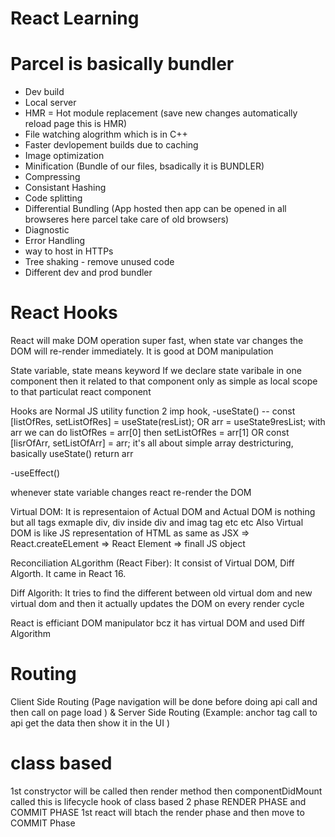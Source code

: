 # React Learning 

# Parcel is basically bundler
- Dev build
- Local server
- HMR = Hot module replacement (save new changes automatically reload page this is HMR)
- File watching alogrithm which is in C++ 
- Faster devlopement builds due to caching  
- Image optimization
- Minification (Bundle of our files, bsadically it is BUNDLER)
- Compressing 
- Consistant Hashing
- Code splitting 
- Differential Bundling (App hosted then app can be opened in all browseres here parcel take care of old browsers)
- Diagnostic
- Error Handling 
- way to host in HTTPs
- Tree shaking - remove unused code 
- Different dev and prod bundler  



# React Hooks
React will make DOM operation super fast, when state var changes the DOM will re-render immediately. It is good at DOM manipulation

State variable, state means keyword 
If we declare state varibale in one component then it related to that component only as simple as local scope to that particulat react component 

Hooks are Normal JS utility function
2 imp hook,
-useState()
  -- const [listOfRes, setListOfRes] = useState(resList); 
     OR
     arr = useState9resList;
     with arr we can do listOfRes = arr[0] then setListOfRes = arr[1]
     OR
     const [lisrOfArr, setListOfArr] = arr;
    it's all about simple array destricturing, basically useState() return arr 
  
-useEffect()

whenever state variable changes react re-render the DOM

Virtual DOM: It is representaion of Actual DOM and Actual DOM is nothing but all tags exmaple div, div inside div and imag tag etc etc
Also Virtual DOM is like JS representation of HTML as same as JSX => React.createELement => React Element => finall JS object 

Reconciliation ALgorithm (React Fiber): It consist of Virtual DOM, Diff Algorth. It came in React 16.

Diff Algorith: It tries to find the different between old virtual dom and new virtual dom and then it actually updates the DOM on every render cycle

React is efficiant DOM manipulator bcz it has virtual DOM and used Diff Algorithm



# Routing
Client Side Routing (Page navigation will be done before doing api call and then call on page load ) & Server Side Routing (Example: anchor tag call to api get the data then show it in the UI )


# class based
1st constryctor will be called then render method then componentDidMount called this is lifecycle hook of class based
2 phase RENDER PHASE and COMMIT PHASE
1st react will btach the render phase and then move to COMMIT Phase 